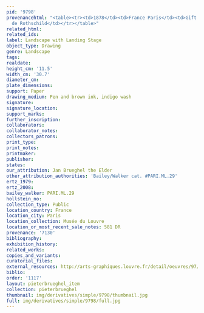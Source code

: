 ```yaml
---
pid: '9798'
provenancehtml: "<table><tr><td>1878</td><td>France Paris</td><td>Gift of Baron Edmund
  de Rothschild</td></tr></table>"
related_html:
related_ids:
label: Landscape with Landing Stage
object_type: Drawing
genre: Landscape
tags:
realdate:
height_cm: '11.5'
width_cm: '30.7'
diameter_cm:
plate_dimensions:
support: Paper
drawing_medium: Pen and brown ink, indigo wash
signature:
signature_location:
support_marks:
further_inscription:
collaborators:
collaborator_notes:
collectors_patrons:
print_type:
print_notes:
printmaker:
publisher:
states:
our_attribution: Jan Brueghel the Elder
other_attribution_authorities: 'Bailey/Walker cat. #PARI.ML.29'
ertz_1979:
ertz_2008:
bailey_walker: PARI.ML.29
hollstein_no:
collection_type: Public
location_country: France
location_city: Paris
location_collection: Musée du Louvre
location_or_most_recent_sale_notes: 581 DR
provenance: '7130'
bibliography:
exhibition_history:
related_works:
copies_and_variants:
curatorial_files:
external_resources: http://arts-graphiques.louvre.fr/detail/oeuvres/97/537433-Paysage-et-marine
biblio:
order: '1117'
layout: pieterbrueghel_item
collection: pieterbrueghel
thumbnail: img/derivatives/simple/9798/thumbnail.jpg
full: img/derivatives/simple/9798/full.jpg
---
```

